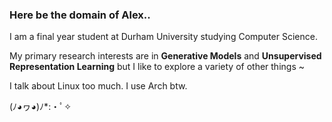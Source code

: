 ### Here be the domain of Alex..

I am a final year student at Durham University studying Computer Science.

My primary research interests are in **Generative Models** and **Unsupervised Representation Learning** but I like to explore a variety of other things ~

I talk about Linux too much. I use Arch btw.

(ﾉ◕ヮ◕)ﾉ*:・ﾟ✧

